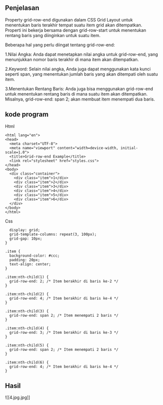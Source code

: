## Penjelasan
Property grid-row-end digunakan dalam CSS Grid Layout untuk menentukan baris terakhir tempat suatu item grid akan ditempatkan. Properti ini bekerja bersama dengan grid-row-start untuk menentukan rentang baris yang diinginkan untuk suatu item.

Beberapa hal yang perlu diingat tentang grid-row-end:

1.Nilai Angka: Anda dapat menetapkan nilai angka untuk grid-row-end, yang menunjukkan nomor baris terakhir di mana item akan ditempatkan.

2.Keyword: Selain nilai angka, Anda juga dapat menggunakan kata kunci seperti span, yang menentukan jumlah baris yang akan ditempati oleh suatu item.

3.Menentukan Rentang Baris: Anda juga bisa menggunakan grid-row-end untuk menentukan rentang baris di mana suatu item akan ditempatkan. Misalnya, grid-row-end: span 2; akan membuat item menempati dua baris.
## kode program
Html
```<!DOCTYPE html>
<html lang="en">
<head>
  <meta charset="UTF-8">
  <meta name="viewport" content="width=device-width, initial-scale=1.0">
  <title>Grid-row-end Example</title>
  <link rel="stylesheet" href="styles.css">
</head>
<body>
  <div class="container">
    <div class="item">1</div>
    <div class="item">2</div>
    <div class="item">3</div>
    <div class="item">4</div>
    <div class="item">5</div>
    <div class="item">6</div>
  </div>
</body>
</html>
```
Css
```.container {
  display: grid;
  grid-template-columns: repeat(3, 100px);
  grid-gap: 10px;
}

.item {
  background-color: #ccc;
  padding: 20px;
  text-align: center;
}

.item:nth-child(1) {
  grid-row-end: 2; /* Item berakhir di baris ke-2 */
}

.item:nth-child(2) {
  grid-row-end: 4; /* Item berakhir di baris ke-4 */
}

.item:nth-child(3) {
  grid-row-end: span 2; /* Item menempati 2 baris */
}

.item:nth-child(4) {
  grid-row-end: 3; /* Item berakhir di baris ke-3 */
}

.item:nth-child(5) {
  grid-row-end: span 2; /* Item menempati 2 baris */
}

.item:nth-child(6) {
  grid-row-end: 4; /* Item berakhir di baris ke-4 */
}
```
## Hasil
![[4.jpg.jpg]]

